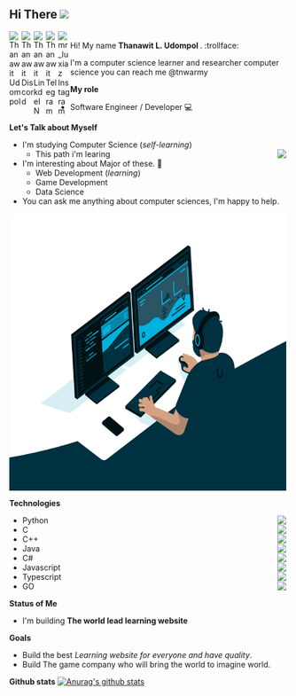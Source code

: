 ## Hi There <img src="https://media.giphy.com/media/hvRJCLFzcasrR4ia7z/giphy.gif" width="35px">

<!-- My Social Media -->

<!-- Facebook-->
<a href="https://www.facebook.com/I3lackman/">
    <img align= "left" alt="Thanawit Udompol"width="22px"
    src="https://cdn.jsdelivr.net/npm/simple-icons@3.12.4/icons/facebook.svg" />
</a>

<!-- Discord-->
<a href="">
  <img align="left" alt="Thanawit Discord" width="22px" src="https://cdn.jsdelivr.net/npm/simple-icons@v3/icons/discord.svg" />
</a>

<!-- LinkdeIN-->
<a href="https://www.linkedin.com/in/tanawich-udomphol-a34388186/">
  <img align="left" alt="Thanawit LinkdeIN" width="22px" src="https://cdn.jsdelivr.net/npm/simple-icons@v3/icons/linkedin.svg" />
</a>

<!-- Telegram-->
<a href="https://t.me/tnwarmy">
  <img align="left" alt="Thanawit Telegram" width="22px" src="https://cdn.jsdelivr.net/npm/simple-icons@v3/icons/telegram.svg" />
</a>

<!-- Instagram-->
<a href="https://www.instagram.com/mr_luxiaz/">
  <img align="left" alt="mr_luxiaz Instagram" width="22px" src="https://cdn.jsdelivr.net/npm/simple-icons@v3/icons/instagram.svg" />
</a>

<br>
Hi! My name <strong>Thanawit L. Udompol </strong>. :trollface:	

I'm a computer science learner and researcher computer science
you can reach me @tnwarmy
</br>

**My role**
* Software Engineer / Developer :computer:	

**Let's Talk about Myself**

- I'm studying Computer Science (*self-learning*)
  - This path i'm learing <a href=https://trello.com/b/sPmdvVG6/cs-knowledge-paths> <img align="right" src="https://cdn.jsdelivr.net/npm/simple-icons@3.12.4/icons/trello.svg" width="20px"> </a>
- I'm interesting about Major of these. :smiling_face_with_three_hearts:
    - Web Development (*learning*)
    - Game Development
    - Data Science
- You can ask me anything about computer sciences, I'm happy to help.

<!--Gif coding-->
<img align="top" alt="GIF" src="/code.gif" width="500" height="500" />

<!--Technologies-->
**Technologies**
- Python <img align="right" src="https://cdn.jsdelivr.net/npm/simple-icons@3.12.4/icons/python.svg" width="20px">
- C  <img align="right" src="https://cdn.jsdelivr.net/npm/simple-icons@3.12.4/icons/c.svg" width="20px">
- C++  <img align="right" src="https://cdn.jsdelivr.net/npm/simple-icons@3.12.4/icons/cplusplus.svg" width="20px">
- Java  <img align="right" src="https://cdn.jsdelivr.net/npm/simple-icons@3.12.4/icons/java.svg" width="20px">
- C#  <img align="right" src="https://cdn.jsdelivr.net/npm/simple-icons@3.12.4/icons/csharp.svg" width="20px">
- Javascript  <img align="right" src="https://cdn.jsdelivr.net/npm/simple-icons@3.12.4/icons/javascript.svg" width="20px">
- Typescript  <img align="right" src="https://cdn.jsdelivr.net/npm/simple-icons@3.12.4/icons/typescript.svg" width="20px">
- GO  <img align="right" src="https://cdn.jsdelivr.net/npm/simple-icons@3.12.4/icons/go.svg" width="20px">

**Status of Me**
- I'm building **The world lead learning website**  

**Goals**
* Build the best *Learning website for everyone and have quality*.
* Build The game company who will bring the world to imagine world.

**Github stats** 
[![Anurag's github stats](https://github-readme-stats.vercel.app/api?username=tnwarmy&show_icons=true&theme=synthwave)](https://github.com/anuraghazra/github-readme-stats)
